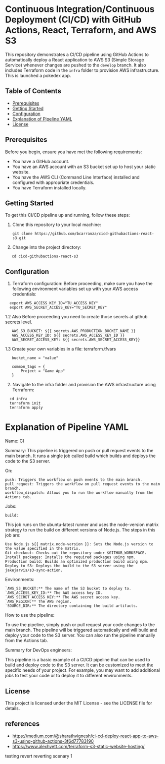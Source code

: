 # Continuous Integration/Continuous Deployment (CI/CD) with GitHub Actions, React, Terraform, and AWS S3

This repository demonstrates a CI/CD pipeline using GitHub Actions to automatically deploy a React application to AWS S3 (Simple Storage Service) whenever changes are pushed to the `develop` branch. It also includes Terraform code in the `infra` folder to provision AWS infrastructure.
This is launched a pokedex app. 

## Table of Contents

- [Prerequisites](#prerequisites)
- [Getting Started](#getting-started)
- [Configuration](#configuration)
- [Explanation of Pipeline YAML](#explanation-of-pipeline-yaml)
- [License](#license)

## Prerequisites

Before you begin, ensure you have met the following requirements:

- You have a GitHub account.
- You have an AWS account with an S3 bucket set up to host your static website.
- You have the AWS CLI (Command Line Interface) installed and configured with appropriate credentials.
- You have Terraform installed locally.

## Getting Started

To get this CI/CD pipeline up and running, follow these steps:

1. Clone this repository to your local machine:

   ```shell
   git clone https://github.com/bcarranza/cicd-githubactions-react-s3.git
   ```

2. Change into the project directory:

```shell
   cd cicd-githubactions-react-s3
```

## Configuration
1. Terraform configuration: Before proceeding, make sure you have the following environment variables set up with your AWS access credentials:

```shell
  export AWS_ACCESS_KEY_ID="TU_ACCESS_KEY"
  export AWS_SECRET_ACCESS_KEY="TU_SECRET_KEY"
```

1.2 Also Before proceeding you need to create those secrets at github secrets level. 
```shell
   AWS_S3_BUCKET: ${{ secrets.AWS_PRODUCTION_BUCKET_NAME }}
   AWS_ACCESS_KEY_ID: ${{ secrets.AWS_ACCESS_KEY_ID }}
   AWS_SECRET_ACCESS_KEY: ${{ secrets.AWS_SECRET_ACCESS_KEY}}
```

1.3 Create your own variables in a file: terraform.tfvars
```shell
   bucket_name = "value"
   
   common_tags = {
       Project = "Game App"
   }
```

2. Navigate to the infra folder and provision the AWS infrastructure using Terraform:

```shell
  cd infra
  terraform init
  terraform apply
```
# Explanation of Pipeline YAML
Name: CI

Summary: This pipeline is triggered on push or pull request events to the main branch. It runs a single job called build which builds and deploys the code to the S3 server.

On:

    push: Triggers the workflow on push events to the main branch.
    pull_request: Triggers the workflow on pull request events to the main branch.
    workflow_dispatch: Allows you to run the workflow manually from the Actions tab.

Jobs:

    build:

This job runs on the ubuntu-latest runner and uses the node-version matrix strategy to run the build on different versions of Node.js. The steps in this job are:

    Use Node.js ${{ matrix.node-version }}: Sets the Node.js version to the value specified in the matrix.
    Git checkout: Checks out the repository under $GITHUB_WORKSPACE.
    Install packages: Installs the required packages using npm.
    Production build: Builds an optimized production build using npm.
    Deploy to S3: Deploys the build to the S3 server using the jakejarvis/s3-sync-action.

Environments:

    `AWS_S3_BUCKET:** The name of the S3 bucket to deploy to.
    `AWS_ACCESS_KEY_ID:** The AWS access key ID.
    `AWS_SECRET_ACCESS_KEY:** The AWS secret access key.
    `AWS_REGION:** The AWS region.
    `SOURCE_DIR:** The directory containing the build artifacts.

How to use the pipeline:

To use the pipeline, simply push or pull request your code changes to the main branch. The pipeline will be triggered automatically and will build and deploy your code to the S3 server. You can also run the pipeline manually from the Actions tab.

Summary for DevOps engineers:

This pipeline is a basic example of a CI/CD pipeline that can be used to build and deploy code to the S3 server. It can be customized to meet the specific needs of your project. For example, you may want to add additional jobs to test your code or to deploy it to different environments.

## License
This project is licensed under the MIT License - see the LICENSE file for details.

## references

- https://medium.com/@sharathvignesh/ci-cd-deploy-react-app-to-aws-s3-using-github-actions-3f6d77783190 
- https://www.alexhyett.com/terraform-s3-static-website-hosting/


testing revert
reverting scenary 1
